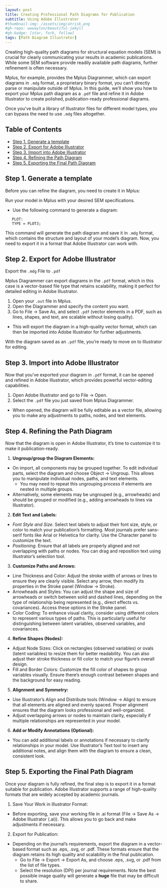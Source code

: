 ```yaml
---
layout: post
title: Creating Professional Path Diagrams for Publication
subtitle: Using Adobe Illustrator
#thumbnail-img: /assets/img/atrisk.png
#gh-repo: wwwaylon/beautiful-jekyll
#gh-badge: [star, fork, follow]
tags: [Path Diagram Illustrator]
---
```


Creating high-quality path diagrams for structural equation models (SEM) is crucial for clearly communicating your results in academic publications. While some SEM software provide readily available path diagrams, further refinement is often necessary. 

Mplus, for example, provides the Mplus Diagrammer, which can export diagrams in `.mdg` format, a proprietary binary format, you can’t directly parse or manipulate outside of Mplus. In this guide, we’ll show you how to export your Mplus path diagram as a `.pdf` file and refine it in Adobe Illustrator to create polished, publication-ready professional diagrams. 

Once you’ve built a library of Illustrator files for different model types, you can bypass the need to use `.mdg` files altogether.

<p><h2>Table of Contents</h2>
<nav id="TableOfContents">
<ul>
<li><a href="#step-1-generate-a-template">Step 1. Generate a template</a></li>
<li><a href="#step-2-export-for-adobe-illustrator">Step 2. Export for Adobe Illustrator</a></li>
<li><a href="#step-3-import-into-adobe-illustrator">Step 3. Import into Adobe Illustrator</a></li>
<li><a href="#step-4-refining-the-path-diagram">Step 4. Refining the Path Diagram</a></li>
<li><a href="#step-5-exporting-the-final-path-diagram">Step 5. Exporting the Final Path Diagram</a></li> 
</ul>
</nav>

<h2 id="step-1-generate-a-template">Step 1. Generate a template</h2> 

Before you can refine the diagram, you need to create it in Mplus:

Run your model in Mplus with your desired SEM specifications.
- Use the following command to generate a diagram:
   
```mplus
   PLOT:
   TYPE = PLOT3;
```

This command will generate the path diagram and save it in `.mdg` format, which contains the structure and layout of your model’s diagram. Now, you need to export it in a format that Adobe Illustrator can work with.

<h2 id="step-2-export-for-adobe-illustrator">Step 2. Export for Adobe Illustrator</h2> 

Export the `.mdg` File to `.pdf`

Mplus Diagrammer can export diagrams in the `.pdf` format, which in this case is a vector-based file type that retains scalability, making it perfect for detailed editing in Adobe Illustrator.

1.	Open your `.out` file in Mplus.
2. Open the Diagrammer and specify the content you want. 
3.	Go to File -> Save As, and select `.pdf` (vector elements in a PDF, such as lines, shapes, and text, are scalable without losing quality).
- This will export the diagram in a high-quality vector format, which can then be imported into Adobe Illustrator for further adjustments.

With the diagram saved as an `.pdf` file, you’re ready to move on to Illustrator for editing.

<h2 id="step-3-import-into-adobe-illustrator">Step 3. Import into Adobe Illustrator</h2> 

Now that you’ve exported your diagram in `.pdf` format, it can be opened and refined in Adobe Illustrator, which provides powerful vector-editing capabilities.

1.	Open Adobe Illustrator and go to File -> Open.
2.	Select the `.pdf` file you just saved from Mplus Diagrammer.
- When opened, the diagram will be fully editable as a vector file, allowing you to make any adjustments to paths, nodes, and text elements.

<h2 id="step-4-refining-the-path-diagram">Step 4. Refining the Path Diagram</h2> 

Now that the diagram is open in Adobe Illustrator, it’s time to customize it to make it publication-ready.

1. **Ungroup/group the Diagram Elements:**

- On import, all components may be grouped together. To edit individual parts, select the diagram and choose Object -> Ungroup. This allows you to manipulate individual nodes, paths, and text elements.
  - You may need to repeat this ungrouping process if elements are nested in multiple groups.
- Alternatively, some elements may be ungrouped (e.g., arrowheads) and should be grouped or modified (e.g., adding arrowheads to lines via Illustrator).

2. **Edit Text and Labels:**

- *Font Style and Size*. Select text labels to adjust their font size, style, or color to match your publication’s formatting. Most journals prefer sans-serif fonts like Arial or Helvetica for clarity. Use the Character panel to customize the text.
- *Positioning*. Ensure that all labels are properly aligned and not overlapping with paths or nodes. You can drag and reposition text using Illustrator’s selection tool.

3. **Customize Paths and Arrows:**

- Line Thickness and Color: Adjust the stroke width of arrows or lines to ensure they are clearly visible. Select any arrow, then modify its properties in the Stroke panel (Window -> Stroke).
- Arrowheads and Styles: You can adjust the shape and size of arrowheads or switch between solid and dashed lines, depending on the type of relationship being represented (e.g., direct effects vs. covariances). Access these options in the Stroke panel.
- Color Coding: To enhance visual clarity, consider using different colors to represent various types of paths. This is particularly useful for distinguishing between latent variables, observed variables, and covariances.

4. **Refine Shapes (Nodes):**

- Adjust Node Sizes: Click on rectangles (observed variables) or ovals (latent variables) to resize them for better readability. You can also adjust their stroke thickness or fill color to match your figure’s overall design.
- Fill and Border Colors: Customize the fill color of shapes to group variables visually. Ensure there’s enough contrast between shapes and the background for easy reading.

5. **Alignment and Symmetry:**

- Use Illustrator’s Align and Distribute tools (Window -> Align) to ensure that all elements are aligned and evenly spaced. Proper alignment ensures that the diagram looks professional and well-organized.
- Adjust overlapping arrows or nodes to maintain clarity, especially if multiple relationships are represented in your model.

6. **Add or Modify Annotations (Optional):**

- You can add additional labels or annotations if necessary to clarify relationships in your model. Use Illustrator’s Text tool to insert any additional notes, and align them with the diagram to ensure a clean, consistent look.

<h2 id="step-5-exporting-the-final-path-diagram">Step 5. Exporting the Final Path Diagram</h2> 

Once your diagram is fully refined, the final step is to export it in a format suitable for publication. Adobe Illustrator supports a range of high-quality formats that are widely accepted by academic journals.

1.	Save Your Work in Illustrator Format:
- Before exporting, save your working file in .ai format (File -> Save As -> Adobe Illustrator (.ai)). This allows you to go back and make adjustments if necessary.
	
2.	Export for Publication:
- Depending on the journal’s requirements, export the diagram in a vector-based format such as .eps, .svg, or .pdf. These formats ensure that the diagram retains its high quality and scalability in the final publication.
  - Go to File -> Export -> Export As, and choose .eps, .svg, or .pdf from the list of file types.
  - Select the resolution (DPI) per journal requirements. Note the best possible image quality will generate a **huge** file that may be difficult to share.
	

